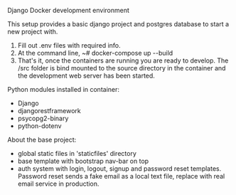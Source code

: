 Django Docker development environment  

This setup provides a basic django project and postgres database to start a new project with.  

1. Fill out .env files with required info.  
2. At the command line, ~# docker-compose up --build
3. That's it, once the containers are running you are ready to develop. The /src folder is bind mounted to the source directory in the container and the development web server has been started.

Python modules installed in container:  
- Django  
- djangorestframework  
- psycopg2-binary  
- python-dotenv  

About the base project:  

- global static files in 'staticfiles' directory
- base template with bootstrap nav-bar on top 
- auth system with login, logout, signup and password reset templates. Password reset sends a fake email as a local text file, replace with real email service in production.

